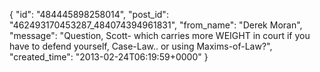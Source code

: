  {
   "id": "484445898258014",
   "post_id": "462493170453287_484074394961831",
   "from_name": "Derek Moran",
   "message": "Question, Scott- which carries more WEIGHT in court if you have to defend yourself, Case-Law.. or using Maxims-of-Law?",
   "created_time": "2013-02-24T06:19:59+0000"
 }
